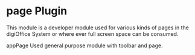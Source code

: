 page Plugin
===========

This module is a developer module used for various kinds of pages in the digiOffice System or where ever full screen space can be consumed.

appPage		Used general purpose module with toolbar and page.
